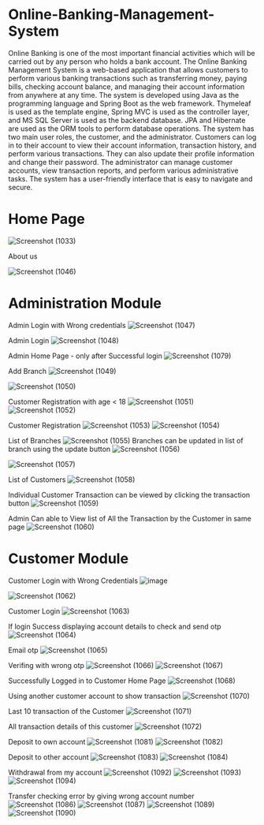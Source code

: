 # Online-Banking-Management-System

Online Banking is one of the most important financial activities which will be carried out by any person who holds a bank account. The Online Banking Management System is a web-based application that allows customers to perform various banking transactions such as transferring money, paying bills, checking account balance, and managing their account information from anywhere at any time. The system is developed using Java as the programming language and Spring Boot as the web framework. Thymeleaf is used as the template engine, Spring MVC is used as the controller layer, and MS SQL Server is used as the backend database. JPA and Hibernate are used as the ORM tools to perform database operations. 
The system has two main user roles, the customer, and the administrator. Customers can log in to their account to view their account information, transaction history, and perform various transactions. They can also update their profile information and change their password. The administrator can manage customer accounts, view transaction reports, and perform various administrative tasks. The system has a user-friendly interface that is easy to navigate and secure.

                      

        
# Home Page 
![Screenshot (1033)](https://github.com/priyaskr13/Online-Banking-Management-System/assets/111446466/857271a5-c23a-4e03-bf97-0b341efb6df6)

About us

![Screenshot (1046)](https://github.com/priyaskr13/Online-Banking-Management-System/assets/111446466/5eba88d3-1fb5-4454-bb33-99b666d28e57)

# Administration Module 
Admin Login with Wrong credentials
![Screenshot (1047)](https://github.com/priyaskr13/Online-Banking-Management-System/assets/111446466/6f6b5eab-1cdb-473a-b4ba-6e83cf55fcb5)

Admin Login 
![Screenshot (1048)](https://github.com/priyaskr13/Online-Banking-Management-System/assets/111446466/9842b952-3647-4efb-88b1-8c6d61a889fb)

Admin Home Page - only after Successful login
![Screenshot (1079)](https://github.com/priyaskr13/Online-Banking-Management-System/assets/111446466/dc8ce310-8151-42f8-b676-3926ff2b8d62)

Add Branch
![Screenshot (1049)](https://github.com/priyaskr13/Online-Banking-Management-System/assets/111446466/689765c8-aa82-4bbf-ac6e-0633b87ca02e)

![Screenshot (1050)](https://github.com/priyaskr13/Online-Banking-Management-System/assets/111446466/7759ea05-010a-43b1-b741-aaee68fd31b4)

Customer Registration with age < 18
![Screenshot (1051)](https://github.com/priyaskr13/Online-Banking-Management-System/assets/111446466/25ea7ef0-c70c-466e-872f-88daaa83b552)
![Screenshot (1052)](https://github.com/priyaskr13/Online-Banking-Management-System/assets/111446466/5cac74b5-7ee1-44e9-8a0c-d448fb21236c)

Customer Registration 
![Screenshot (1053)](https://github.com/priyaskr13/Online-Banking-Management-System/assets/111446466/9e50dd52-15a8-4366-9441-3e77fc0cfc2f)
![Screenshot (1054)](https://github.com/priyaskr13/Online-Banking-Management-System/assets/111446466/93813310-54d1-4a21-8f48-b1abefc09394)

List of Branches
![Screenshot (1055)](https://github.com/priyaskr13/Online-Banking-Management-System/assets/111446466/9f36ad61-d5c3-495d-8372-fe434525a249)
Branches can be updated in list of branch using the update button
![Screenshot (1056)](https://github.com/priyaskr13/Online-Banking-Management-System/assets/111446466/8a0d8d83-1451-4999-a9f3-fc5115f65365)

![Screenshot (1057)](https://github.com/priyaskr13/Online-Banking-Management-System/assets/111446466/2282d75f-4d79-4b7c-bd45-99257e4397ad)

List of Customers
![Screenshot (1058)](https://github.com/priyaskr13/Online-Banking-Management-System/assets/111446466/3bfbe0f7-8752-4e13-a3fa-f75668160b97)

Individual Customer Transaction can be viewed by clicking the transaction button
![Screenshot (1059)](https://github.com/priyaskr13/Online-Banking-Management-System/assets/111446466/4ee6877c-d133-4f43-b353-a113219682d3)

Admin Can able to View list of All the Transaction by the Customer in same page
![Screenshot (1060)](https://github.com/priyaskr13/Online-Banking-Management-System/assets/111446466/4cd7467b-fba0-4141-a77d-56bd9ca6953f)


# Customer Module
Customer Login with Wrong Credentials
![image](https://github.com/priyaskr13/Online-Banking-Management-System/assets/111446466/ffa48de0-cc10-4005-a2df-1454d875666e)

![Screenshot (1062)](https://github.com/priyaskr13/Online-Banking-Management-System/assets/111446466/8d239066-6f9d-46de-a829-42f6b5ee917b)

Customer Login
![Screenshot (1063)](https://github.com/priyaskr13/Online-Banking-Management-System/assets/111446466/998cb9fe-f546-46d9-86e7-e83aa073ec7b)

If login Success displaying account details to check and send otp
![Screenshot (1064)](https://github.com/priyaskr13/Online-Banking-Management-System/assets/111446466/45c4f7ff-d8ca-4331-bdf8-09ffedf3d047)

Email otp
![Screenshot (1065)](https://github.com/priyaskr13/Online-Banking-Management-System/assets/111446466/2272d5f5-a101-4fc7-bf42-6245cd45b89e)

Verifing with wrong otp
![Screenshot (1066)](https://github.com/priyaskr13/Online-Banking-Management-System/assets/111446466/414a53b0-57b9-4dab-93b7-c0ba1924a58d)
![Screenshot (1067)](https://github.com/priyaskr13/Online-Banking-Management-System/assets/111446466/d4db98f5-b438-482b-b928-d9f56f01b3d1)

Successfully Logged in to Customer Home Page
![Screenshot (1068)](https://github.com/priyaskr13/Online-Banking-Management-System/assets/111446466/e7ba2da7-9b36-4a1a-a691-d3ae46e8913a)

Using another customer account to show transaction
![Screenshot (1070)](https://github.com/priyaskr13/Online-Banking-Management-System/assets/111446466/5914c916-b71a-4f85-a443-4dee4edee031)

Last 10 transaction of the Customer
![Screenshot (1071)](https://github.com/priyaskr13/Online-Banking-Management-System/assets/111446466/8044c1a0-e963-43cb-b8f8-aa447e82fe44)

All transaction details of this customer
![Screenshot (1072)](https://github.com/priyaskr13/Online-Banking-Management-System/assets/111446466/c403c1f5-adde-44a2-9efc-388232157582)

Deposit to own account
![Screenshot (1081)](https://github.com/priyaskr13/Online-Banking-Management-System/assets/111446466/71ed3518-dd0d-4cc2-96fe-6bc20bbf3454)
![Screenshot (1082)](https://github.com/priyaskr13/Online-Banking-Management-System/assets/111446466/63c6fb3c-ebce-4847-bdb8-f28f92f81bce)

Deposit to other account
![Screenshot (1083)](https://github.com/priyaskr13/Online-Banking-Management-System/assets/111446466/7465b9f1-ddce-4d8b-b664-67f17c3decfa)
![Screenshot (1084)](https://github.com/priyaskr13/Online-Banking-Management-System/assets/111446466/efd5748e-3a1b-4129-bdb3-4811802240ea)

Withdrawal from my account
![Screenshot (1092)](https://github.com/priyaskr13/Online-Banking-Management-System/assets/111446466/61d51c10-16a8-43a3-9143-28970506068b)
![Screenshot (1093)](https://github.com/priyaskr13/Online-Banking-Management-System/assets/111446466/e3242996-05d6-48ac-999a-fde7b2e5b218)
![Screenshot (1094)](https://github.com/priyaskr13/Online-Banking-Management-System/assets/111446466/25361153-8a84-41c6-99b9-5d100bbbc6e7)

Transfer checking error by giving wrong account number
![Screenshot (1086)](https://github.com/priyaskr13/Online-Banking-Management-System/assets/111446466/54b72c3f-51be-4fc3-bebf-a7ee09cdac6c)
![Screenshot (1087)](https://github.com/priyaskr13/Online-Banking-Management-System/assets/111446466/0200147b-4a5d-4ea9-a2ec-2274b1c3dcdc)
![Screenshot (1089)](https://github.com/priyaskr13/Online-Banking-Management-System/assets/111446466/27a581c6-ba72-4bc3-be63-c02d0495dda4)
![Screenshot (1090)](https://github.com/priyaskr13/Online-Banking-Management-System/assets/111446466/7142e889-5280-4a94-9998-4e8c9cace63f)







